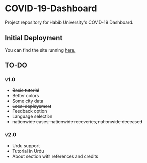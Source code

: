 # COVID-19-Dashboard
Project repository for Habib University's COVID-19 Dashboard.

## Initial Deployment
You can find the site running <a href="http://doodhjalebi.github.io" target="_blank">here.</a>

## TO-DO
### v1.0
- ~~Basic tutorial~~
- Better colors
- Some city data
- ~~Local deployement~~
- Feedback option
- Language selection
- ~~nationwide cases, nationwide recoveries, nationwide deceased~~

### v2.0
- Urdu support
- Tutorial in Urdu
- About section with references and credits
